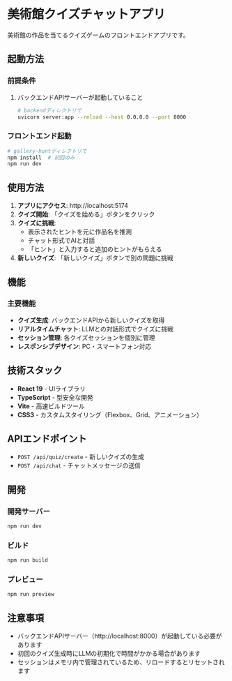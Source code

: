 # 美術館クイズチャットアプリ

美術館の作品を当てるクイズゲームのフロントエンドアプリです。

## 起動方法

### 前提条件
1. バックエンドAPIサーバーが起動していること
   ```bash
   # backendディレクトリで
   uvicorn server:app --reload --host 0.0.0.0 --port 8000
   ```

### フロントエンド起動
```bash
# gallery-huntディレクトリで
npm install  # 初回のみ
npm run dev
```

## 使用方法

1. **アプリにアクセス**: http://localhost:5174
2. **クイズ開始**: 「クイズを始める」ボタンをクリック
3. **クイズに挑戦**: 
   - 表示されたヒントを元に作品名を推測
   - チャット形式でAIと対話
   - 「ヒント」と入力すると追加のヒントがもらえる
4. **新しいクイズ**: 「新しいクイズ」ボタンで別の問題に挑戦

## 機能

### 主要機能
- **クイズ生成**: バックエンドAPIから新しいクイズを取得
- **リアルタイムチャット**: LLMとの対話形式でクイズに挑戦
- **セッション管理**: 各クイズセッションを個別に管理
- **レスポンシブデザイン**: PC・スマートフォン対応

## 技術スタック

- **React 19** - UIライブラリ
- **TypeScript** - 型安全な開発
- **Vite** - 高速ビルドツール
- **CSS3** - カスタムスタイリング（Flexbox、Grid、アニメーション）

## APIエンドポイント

- `POST /api/quiz/create` - 新しいクイズの生成
- `POST /api/chat` - チャットメッセージの送信

## 開発

### 開発サーバー
```bash
npm run dev
```

### ビルド
```bash
npm run build
```

### プレビュー
```bash
npm run preview
```

## 注意事項

- バックエンドAPIサーバー（http://localhost:8000）が起動している必要があります
- 初回のクイズ生成時にLLMの初期化で時間がかかる場合があります
- セッションはメモリ内で管理されているため、リロードするとリセットされます
